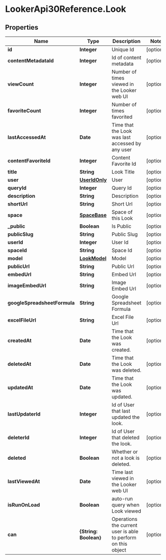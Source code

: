 # LookerApi30Reference.Look

## Properties
Name | Type | Description | Notes
------------ | ------------- | ------------- | -------------
**id** | **Integer** | Unique Id | [optional] 
**contentMetadataId** | **Integer** | Id of content metadata | [optional] 
**viewCount** | **Integer** | Number of times viewed in the Looker web UI | [optional] 
**favoriteCount** | **Integer** | Number of times favorited | [optional] 
**lastAccessedAt** | **Date** | Time that the Look was last accessed by any user | [optional] 
**contentFavoriteId** | **Integer** | Content Favorite Id | [optional] 
**title** | **String** | Look Title | [optional] 
**user** | [**UserIdOnly**](UserIdOnly.md) | User | [optional] 
**queryId** | **Integer** | Query Id | [optional] 
**description** | **String** | Description | [optional] 
**shortUrl** | **String** | Short Url | [optional] 
**space** | [**SpaceBase**](SpaceBase.md) | Space of this Look | [optional] 
**_public** | **Boolean** | Is Public | [optional] 
**publicSlug** | **String** | Public Slug | [optional] 
**userId** | **Integer** | User Id | [optional] 
**spaceId** | **String** | Space Id | [optional] 
**model** | [**LookModel**](LookModel.md) | Model | [optional] 
**publicUrl** | **String** | Public Url | [optional] 
**embedUrl** | **String** | Embed Url | [optional] 
**imageEmbedUrl** | **String** | Image Embed Url | [optional] 
**googleSpreadsheetFormula** | **String** | Google Spreadsheet Formula | [optional] 
**excelFileUrl** | **String** | Excel File Url | [optional] 
**createdAt** | **Date** | Time that the Look was created. | [optional] 
**deletedAt** | **Date** | Time that the Look was deleted. | [optional] 
**updatedAt** | **Date** | Time that the Look was updated. | [optional] 
**lastUpdaterId** | **Integer** | Id of User that last updated the look. | [optional] 
**deleterId** | **Integer** | Id of User that deleted the look. | [optional] 
**deleted** | **Boolean** | Whether or not a look is deleted. | [optional] 
**lastViewedAt** | **Date** | Time last viewed in the Looker web UI | [optional] 
**isRunOnLoad** | **Boolean** | auto-run query when Look viewed | [optional] 
**can** | **{String: Boolean}** | Operations the current user is able to perform on this object | [optional] 


